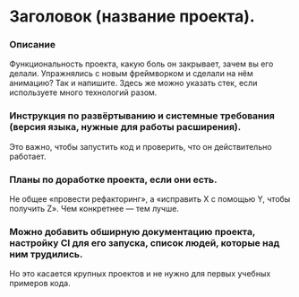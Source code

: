 # Заголовок (название проекта).

### Описание

Функциональность проекта, какую боль он закрывает, зачем вы его делали. Упражнялись с новым фреймворком и сделали на нём анимацию? Так и напишите. Здесь же можно указать стек, если используете много технологий разом.

### Инструкция по развёртыванию и системные требования (версия языка, нужные для работы расширения).

Это важно, чтобы запустить код и проверить, что он действительно работает.

### Планы по доработке проекта, если они есть.

Не общее «провести рефакторинг», а «исправить X с помощью Y, чтобы получить Z». Чем конкретнее — тем лучше.

### Можно добавить обширную документацию проекта, настройку CI для его запуска, список людей, которые над ним трудились.

Но это касается крупных проектов и не нужно для первых учебных примеров кода.

<!-- Если нужно пояснение к 3-4 пунктам: https://www.youtube.com/watch?v=lTeza7Vxo8c -->
